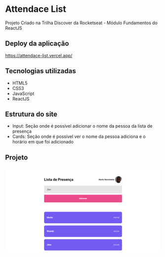 # Attendace List

Projeto Criado na Trilha Discover da Rocketseat - Módulo Fundamentos do ReactJS
## Deploy da aplicação

https://attendace-list.vercel.app/

## Tecnologias utilizadas

+ HTML5
+ CSS3
+ JavaScript
+ ReactJS

## Estrutura do site

+ Input: Seção onde é possível adicionar o nome da pessoa da lista de presença
+ Cards: Seção onde é possível ver o nome da pessoa adiciona e o horário em que foi adicionado


## Projeto

<img src=".github/project.png">
